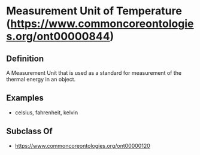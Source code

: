 # Measurement Unit of Temperature (https://www.commoncoreontologies.org/ont00000844)

## Definition
A Measurement Unit that is used as a standard for measurement of the thermal energy in an object.

## Examples
- celsius, fahrenheit, kelvin

## Subclass Of
- https://www.commoncoreontologies.org/ont00000120

